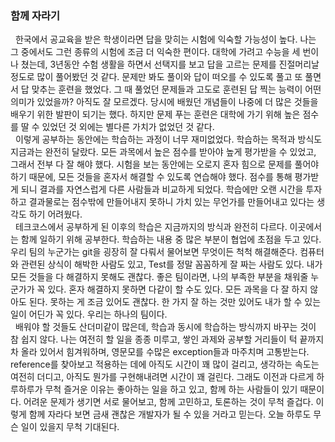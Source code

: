 ### 함께 자라기

&nbsp;&nbsp;한국에서 공교육을 받은 학생이라면 답을 맞히는 시험에 익숙할 가능성이 높다. 나는 그 중에서도 그런 종류의 시험에 조금 더 익숙한 편이다. 대학에 가려고 수능을 세 번이나 쳤는데, 3년동안 수험 생활을 하면서 선택지를 보고 답을 고르는 문제를 진절머리날 정도로 많이 풀어봤던 것 같다. 문제만 봐도 풀이와 답이 떠오를 수 있도록 풀고 또 풀면서 답 맞추는 훈련을 했었다. 그 때 풀었던 문제들과 고도로 훈련된 답 찍는 능력이 어떤 의미가 있었을까? 아직도 잘 모르겠다. 당시에 배웠던 개념들이 나중에 더 많은 것들을 배우기 위한 발판이 되기는 했다. 하지만 문제 푸는 훈련은 대학에 가기 위해 높은 점수를 딸 수 있었던 것 외에는 별다른 가치가 없었던 것 같다. <br>
&nbsp;&nbsp;이렇게 공부하는 동안에는 학습하는 과정이 너무 재미없었다. 학습하는 목적과 방식도 지금과는 완전히 달랐다. 모든 과목에서 높은 점수를 받아야 높게 평가받을 수 있었고, 그래서 전부 다 잘 해야 했다. 시험을 보는 동안에는 오로지 혼자 힘으로 문제를 풀어야 하기 때문에, 모든 것들을 혼자서 해결할 수 있도록 연습해야 했다. 점수를 통해 평가받게 되니 결과를 자연스럽게 다른 사람들과 비교하게 되었다. 학습에만 오랜 시간을 투자하고 결과물로는 점수밖에 만들어내지 못하니 가치 있는 무언가를 만들어내고 있다는 생각도 하기 어려웠다. <br>
&nbsp;&nbsp;테크코스에서 공부하게 된 이후의 학습은 지금까지의 방식과 완전히 다르다. 이곳에서는 함께 일하기 위해 공부한다. 학습하는 내용 중 많은 부분이 협업에 초점을 두고 있다. 우리 팀의 누군가는 git을 굉장히 잘 다뤄서 물어보면 무엇이든 척척 해결해준다. 컴퓨터와 관련된 상식이 해박한 사람도 있고, Test를 정말 꼼꼼하게 잘 짜는 사람도 있다. 내가 모든 것들을 다 해결하지 못해도 괜찮다. 좋은 팀이라면, 나의 부족한 부분을 채워줄 누군가가 꼭 있다. 혼자 해결하지 못하면 다같이 할 수도 있다. 모든 과목을 다 잘 하지 않아도 된다. 못하는 게 조금 있어도 괜찮다. 한 가지 잘 하는 것만 있어도 내가 할 수 있는 일이 어딘가 꼭 있다. 우리는 하나의 팀이다. <br>
&nbsp;&nbsp;배워야 할 것들도 산더미같이 많은데, 학습과 동시에 학습하는 방식까지 바꾸는 것이 참 쉽지 않다. 나는 여전히 할 일을 종종 미루고, 쌓인 과제와 공부할 거리들이 턱 끝까지 차 올라 있어서 힘겨워하며, 영문모를 수많은 exception들과 마주치며 고통받는다. reference를 찾아보고 적용하는 데에 아직도 시간이 꽤 많이 걸리고, 생각하는 속도는 여전히 더디고, 아직도 뭔가를 구현해내려면 시간이 꽤 걸린다. 그래도 이전과 다르게 하루하루가 무척 즐거운 이유는 좋아하는 일을 하고 있고, 함께 하는 사람들이 있기 때문이다. 어려운 문제가 생기면 서로 물어보고, 함께 고민하고, 토론하는 것이 무척 즐겁다. 이렇게 함께 자라다 보면 금새 괜찮은 개발자가 될 수 있을 거라고 믿는다. 오늘 하루도 무슨 일이 있을지 무척 기대된다. <br>
